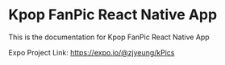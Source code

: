 # Kpop FanPic React Native App
    
This is the documentation for Kpop FanPic React Native App

Expo Project Link: https://expo.io/@zjyeung/kPics
